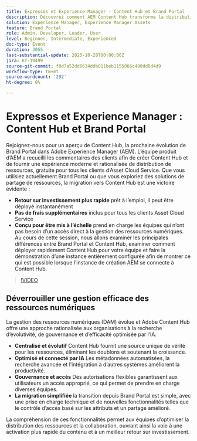 ```yaml
---
title: Expressos et Experience Manager - Content Hub et Brand Portal
description: Découvrez comment AEM Content Hub transforme la distribution des ressources grâce à un déploiement plus rapide, un coût zéro et une intégration transparente pour tous les clients d’Asset Cloud Service.
solution: Experience Manager, Experience Manager Assets
feature: Brand Portal
role: Admin, Developer, Leader, User
level: Beginner, Intermediate, Experienced
doc-type: Event
duration: 3055
last-substantial-update: 2025-10-28T00:00:00Z
jira: KT-19499
source-git-commit: f0d7a52dd0634ddb011beb1155866c498dd8d4d9
workflow-type: tm+mt
source-wordcount: '292'
ht-degree: 0%

---
```



# Expressos et Experience Manager : Content Hub et Brand Portal

Rejoignez-nous pour un aperçu de Content Hub, la prochaine évolution de Brand Portal dans Adobe Experience Manager (AEM). L’équipe produit d’AEM a recueilli les commentaires des clients afin de créer Content Hub et de fournir une expérience moderne et rationalisée de distribution de ressources, gratuite pour tous les clients d’Asset Cloud Service. Que vous utilisiez actuellement Brand Portal ou que vous exploriez des solutions de partage de ressources, la migration vers Content Hub est une victoire évidente :

* **Retour sur investissement plus rapide** prêt à l’emploi, il peut être déployé instantanément
* **Pas de frais supplémentaires** inclus pour tous les clients Asset Cloud Service
* **Conçu pour être mis à l’échelle** prend en charge les équipes qui n’ont pas besoin d’un accès direct à la gestion des ressources numériques. Au cours de cette session, nous allons examiner les principales différences entre Brand Portal et Content Hub, examiner comment déployer rapidement Content Hub pour votre équipe et faire la démonstration d’une instance entièrement configurée afin de montrer ce qui est possible lorsque l’instance de création AEM se connecte à Content Hub.

>[!VIDEO](https://video.tv.adobe.com/v/3476270/?learn=on&enablevpops)

## Déverrouiller une gestion efficace des ressources numériques

La gestion des ressources numériques (DAM) évolue et Adobe Content Hub offre une approche rationalisée aux organisations à la recherche d’évolutivité, de gouvernance et d’efficacité optimisée par l’IA.

* **Centralisé et évolutif** Content Hub fournit une source unique de vérité pour les ressources, éliminant les doublons et soutenant la croissance.
* **Optimisé et connecté par IA** Les métadonnées automatisées, la recherche avancée et l’intégration à d’autres systèmes améliorent la productivité.
* **Gouvernance et accès** Des autorisations flexibles garantissent aux utilisateurs un accès approprié, ce qui permet de prendre en charge diverses équipes.
* **La migration simplifiée** la transition depuis Brand Portal est simple, avec une prise en charge technique et de nouvelles fonctionnalités telles que le contrôle d’accès basé sur les attributs et un partage amélioré.

La compréhension de ces fonctionnalités permet aux équipes d’optimiser la distribution des ressources et la collaboration, ouvrant ainsi la voie à une activation plus rapide du contenu et à un meilleur retour sur investissement.

